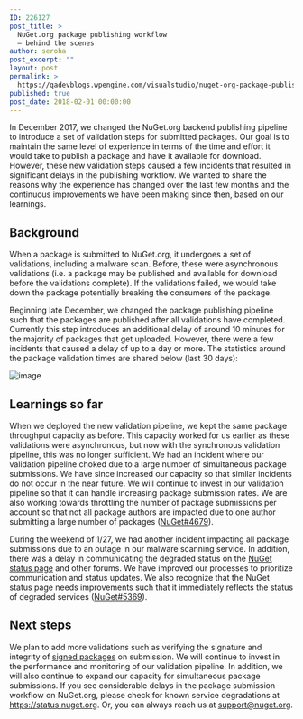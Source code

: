 ```yaml
---
ID: 226127
post_title: >
  NuGet.org package publishing workflow
  – behind the scenes
author: seroha
post_excerpt: ""
layout: post
permalink: >
  https://qadevblogs.wpengine.com/visualstudio/nuget-org-package-publishing-workflow-behind-the-scenes/
published: true
post_date: 2018-02-01 00:00:00
---
```

In December 2017, we changed the NuGet.org backend publishing pipeline to introduce a set of validation steps for submitted packages. Our goal is to maintain the same level of experience in terms of the time and effort it would take to publish a package and have it available for download. However, these new validation steps caused a few incidents that resulted in significant delays in the publishing workflow. We wanted to share the reasons why the experience has changed over the last few months and the continuous improvements we have been making since then, based on our learnings.

## Background

When a package is submitted to NuGet.org, it undergoes a set of validations, including a malware scan. Before, these were asynchronous validations (i.e. a package may be published and available for download before the validations complete). If the validations failed, we would take down the package potentially breaking the consumers of the package.

Beginning late December, we changed the package publishing pipeline such that the packages are published after all validations have completed. Currently this step introduces an additional delay of around 10 minutes for the majority of packages that get uploaded. However, there were a few incidents that caused a delay of up to a day or more. The statistics around the package validation times are shared below (last 30 days):

![image][1]

## Learnings so far

When we deployed the new validation pipeline, we kept the same package throughput capacity as before. This capacity worked for us earlier as these validations were asynchronous, but now with the synchronous validation pipeline, this was no longer sufficient. We had an incident where our validation pipeline choked due to a large number of simultaneous package submissions. We have since increased our capacity so that similar incidents do not occur in the near future. We will continue to invest in our validation pipeline so that it can handle increasing package submission rates. We are also working towards throttling the number of package submissions per account so that not all package authors are impacted due to one author submitting a large number of packages ([NuGet#4679][2]).

During the weekend of 1/27, we had another incident impacting all package submissions due to an outage in our malware scanning service. In addition, there was a delay in communicating the degraded status on the [NuGet status page][3] and other forums. We have improved our processes to prioritize communication and status updates. We also recognize that the NuGet status page needs improvements such that it immediately reflects the status of degraded services ([NuGet#5369][4]).

## Next steps

We plan to add more validations such as verifying the signature and integrity of [signed packages][5] on submission. We will continue to invest in the performance and monitoring of our validation pipeline. In addition, we will also continue to expand our capacity for simultaneous package submissions. If you see considerable delays in the package submission workflow on NuGet.org, please check for known service degradations at <https://status.nuget.org>. Or, you can always reach us at <support@nuget.org>.

 [1]: https://user-images.githubusercontent.com/14800916/35698720-c487ff76-0742-11e8-83e3-0f3f1fc34e7c.png
 [2]: https://github.com/NuGet/NuGetGallery/issues/4679
 [3]: https://status.nuget.org
 [4]: https://github.com/NuGet/NuGetGallery/issues/5369
 [5]: https://github.com/NuGet/Announcements/issues/6